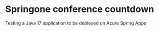 # Springone conference countdown
Testing a Java 17 application to be deployed on Azure Spring Apps 
